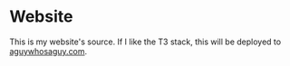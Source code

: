 # Website

This is my website's source. If I like the T3 stack, this will be deployed to [aguywhosaguy.com](https://aguywhosaguy.com).
